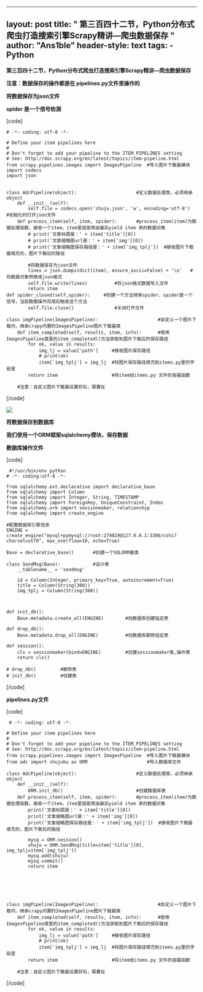 
---
layout: post
title: " 第三百四十二节，Python分布式爬虫打造搜索引擎Scrapy精讲—爬虫数据保存 "
author: "Ans1ble"
header-style: text
tags:
      - Python
---


**第三百四十二节，Python分布式爬虫打造搜索引擎Scrapy精讲—爬虫数据保存**

**注意：数据保存的操作都是在 pipelines.py文件里操作的**



**将数据保存为json文件**

**spider 是一个信号检测**

[code]

    # -*- coding: utf-8 -*-
    
    # Define your item pipelines here
    #
    # Don't forget to add your pipeline to the ITEM_PIPELINES setting
    # See: http://doc.scrapy.org/en/latest/topics/item-pipeline.html
    from scrapy.pipelines.images import ImagesPipeline  #导入图片下载器模块
    import codecs
    import json
    
    
    class AdcPipeline(object):                      #定义数据处理类，必须继承object
        def __init__(self):
            self.file = codecs.open('shuju.json', 'w', encoding='utf-8')  #初始化时打开json文件
        def process_item(self, item, spider):       #process_item(item)为数据处理函数，接收一个item，item里就是爬虫最后yield item 来的数据对象
            # print('文章标题是：' + item['title'][0])
            # print('文章缩略图url是：' + item['img'][0])
            # print('文章缩略图保存路径是：' + item['img_tplj'])  #接收图片下载器填充的，图片下载后的路径
    
            #将数据保存为json文件
            lines = json.dumps(dict(item), ensure_ascii=False) + '\n'   #将数据对象转换成json格式
            self.file.write(lines)          #将json格式数据写入文件
            return item
    def spider_closed(self,spider):     #创建一个方法继承spider，spider是一个信号，当前数据操作完成后触发这个方法
            self.file.close()               #关闭打开文件
    
    class imgPipeline(ImagesPipeline):                      #自定义一个图片下载内，继承crapy内置的ImagesPipeline图片下载器类
        def item_completed(self, results, item, info):      #使用ImagesPipeline类里的item_completed()方法获取到图片下载后的保存路径
            for ok, value in results:
                img_lj = value['path']     #接收图片保存路径
                # print(ok)
                item['img_tplj'] = img_lj  #将图片保存路径填充到items.py里的字段里
            return item                    #将item给items.py 文件的容器函数
    
        #注意：自定义图片下载器设置好后，需要在
[/code]

![](https://images2017.cnblogs.com/blog/955761/201708/955761-20170805183224678-1268829778.png)





**将数据保存到数据库**

**我们使用一个ORM框架sqlalchemy模块，保存数据**

**数据库操作文件**

[code]

     #!/usr/bin/env python
    # -*- coding:utf-8 -*-
    
    from sqlalchemy.ext.declarative import declarative_base
    from sqlalchemy import Column
    from sqlalchemy import Integer, String, TIMESTAMP
    from sqlalchemy import ForeignKey, UniqueConstraint, Index
    from sqlalchemy.orm import sessionmaker, relationship
    from sqlalchemy import create_engine
    
    #配置数据库引擎信息
    ENGINE = create_engine("mysql+pymysql://root:279819@127.0.0.1:3306/cshi?charset=utf8", max_overflow=10, echo=True)
    
    Base = declarative_base()       #创建一个SQLORM基类
    
    class SendMsg(Base):            #设计表
        __tablename__ = 'sendmsg'
    
        id = Column(Integer, primary_key=True, autoincrement=True)
        title = Column(String(300))
        img_tplj = Column(String(300))
    
    
    
    def init_db():
        Base.metadata.create_all(ENGINE)        #向数据库创建指定表
    
    def drop_db():
        Base.metadata.drop_all(ENGINE)          #向数据库删除指定表
    
    def session():
        cls = sessionmaker(bind=ENGINE)         #创建sessionmaker类,操作表
        return cls()
    
    # drop_db()         #删除表
    # init_db()         #创建表
[/code]



**pipelines.py文件**

[code]

     # -*- coding: utf-8 -*-
    
    # Define your item pipelines here
    #
    # Don't forget to add your pipeline to the ITEM_PIPELINES setting
    # See: http://doc.scrapy.org/en/latest/topics/item-pipeline.html
    from scrapy.pipelines.images import ImagesPipeline  #导入图片下载器模块
    from adc import shujuku as ORM                      #导入数据库文件
    
    class AdcPipeline(object):                      #定义数据处理类，必须继承object
        def __init__(self):
            ORM.init_db()                           #创建数据库表
        def process_item(self, item, spider):       #process_item(item)为数据处理函数，接收一个item，item里就是爬虫最后yield item 来的数据对象
            print('文章标题是：' + item['title'][0])
            print('文章缩略图url是：' + item['img'][0])
            print('文章缩略图保存路径是：' + item['img_tplj'])  #接收图片下载器填充的，图片下载后的路径
    
            mysq = ORM.session()
            shuju = ORM.SendMsg(title=item['title'][0], img_tplj=item['img_tplj'])
            mysq.add(shuju)
            mysq.commit()
            return item
    
    
    
    
    
    
    class imgPipeline(ImagesPipeline):                      #自定义一个图片下载内，继承crapy内置的ImagesPipeline图片下载器类
        def item_completed(self, results, item, info):      #使用ImagesPipeline类里的item_completed()方法获取到图片下载后的保存路径
            for ok, value in results:
                img_lj = value['path']     #接收图片保存路径
                # print(ok)
                item['img_tplj'] = img_lj  #将图片保存路径填充到items.py里的字段里
            return item                    #将item给items.py 文件的容器函数
    
        #注意：自定义图片下载器设置好后，需要在
[/code]



